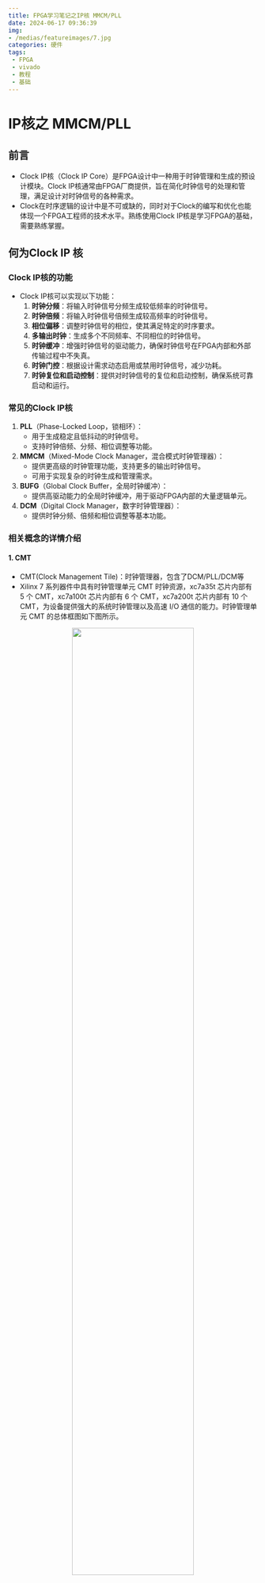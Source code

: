 ```yaml
---
title: FPGA学习笔记之IP核 MMCM/PLL
date: 2024-06-17 09:36:39
img:
- /medias/featureimages/7.jpg
categories: 硬件
tags:
 - FPGA
 - vivado
 - 教程
 - 基础
---
```


# IP核之 MMCM/PLL

## 前言

- Clock IP核（Clock IP Core）是FPGA设计中一种用于时钟管理和生成的预设计模块。Clock IP核通常由FPGA厂商提供，旨在简化时钟信号的处理和管理，满足设计对时钟信号的各种需求。
- Clock在时序逻辑的设计中是不可或缺的，同时对于Clock的编写和优化也能体现一个FPGA工程师的技术水平。熟练使用Clock IP核是学习FPGA的基础，需要熟练掌握。


## 何为Clock IP 核


### Clock IP核的功能

- Clock IP核可以实现以下功能：
    1. **时钟分频**：将输入时钟信号分频生成较低频率的时钟信号。
    2. **时钟倍频**：将输入时钟信号倍频生成较高频率的时钟信号。
    3. **相位偏移**：调整时钟信号的相位，使其满足特定的时序要求。
    4. **多输出时钟**：生成多个不同频率、不同相位的时钟信号。
    5. **时钟缓冲**：增强时钟信号的驱动能力，确保时钟信号在FPGA内部和外部传输过程中不失真。
    6. **时钟门控**：根据设计需求动态启用或禁用时钟信号，减少功耗。
    7. **时钟复位和启动控制**：提供对时钟信号的复位和启动控制，确保系统可靠启动和运行。

### 常见的Clock IP核

1. **PLL**（Phase-Locked Loop，锁相环）：
    - 用于生成稳定且低抖动的时钟信号。
    - 支持时钟倍频、分频、相位调整等功能。
2. **MMCM**（Mixed-Mode Clock Manager，混合模式时钟管理器）：
    - 提供更高级的时钟管理功能，支持更多的输出时钟信号。
    - 可用于实现复杂的时钟生成和管理需求。
3. **BUFG**（Global Clock Buffer，全局时钟缓冲）：
    - 提供高驱动能力的全局时钟缓冲，用于驱动FPGA内部的大量逻辑单元。
4. **DCM**（Digital Clock Manager，数字时钟管理器）：
    - 提供时钟分频、倍频和相位调整等基本功能。

### 相关概念的详情介绍

#### 1. CMT

- CMT(Clock Management Tile)：时钟管理器，包含了DCM/PLL/DCM等
- Xilinx 7 系列器件中具有时钟管理单元 CMT 时钟资源，xc7a35t 芯片内部有 5 个 CMT，xc7a100t 芯片内部有 6 个 CMT，xc7a200t 芯片内部有 10 个 CMT，为设备提供强大的系统时钟管理以及高速 I/O 通信的能力。时钟管理单元 CMT 的总体框图如下图所示。 

<div align="center">
<img src=./mmcm/1.png width=70%/>
</div>

- MMCM/PLL 的参考时钟输入可以是 IBUFG(CC)即具有时钟能力的 IO 输入、区域时钟 BUFR、全局时钟 BUFG、GT 收发器输出时钟、行时钟 BUFH 以及本地布线（不推荐使用本地布线来驱动时钟资源）。在最多的情况下，MMCM/PLL 的参考时钟输入都是来自 IBUFG(CC)即具有时钟能力的 IO 输入，本实验也是如此。MMCM/PLL 的输出可以驱动全局时钟 BUFG 和行时钟 BUFH 等等。BUFG 能够驱动整个器件内部的通用逻辑的所有时序单元的时钟端口。BUFG/BUFH/CMT 在一个时钟区域内的连接框图如下图所示。

<div align="center">
<img src=./mmcm/2.png width=80%/>
</div>

#### 2. 时钟缓冲器（Buffer）
- 从前文可知，时钟缓冲器（Buffer）是时钟管理单元 CMT 的一个重要组成部分。下面将介绍最常用的三种时钟缓冲器：IBUFG(CC)、BUFR 和 BUFG，并总结三者区别

- **IBUFG(CC) - 输入时钟缓冲器**
    - 功能：
        - IBUFG (Input BUFG) 是输入时钟缓冲器，用于将外部时钟信号引入FPGA内部。
    - 特点：
        - 将输入时钟信号引入FPGA的全局时钟网络。
        - 通常用于将来自板级的时钟信号（例如来自晶振或其他时钟源）直接传递给FPGA内部。
    - 应用：
        - 用于将外部时钟信号可靠地引入FPGA，以便在内部进一步处理或分配。
        - 提供稳定的时钟信号，避免外部噪声和信号失真。

- **BUFR - 区域时钟缓冲器**
    - 功能：
        - BUFR (Regional Clock Buffer) 是区域时钟缓冲器，用于在FPGA的特定区域内分配时钟信号。
    - 特点：
        - 仅限于在FPGA的一个区域（通常是一个时钟区域或时钟域）内分配时钟信号。
        - 支持时钟分频，可以根据需要对时钟信号进行分频。
    - 应用：
        - 用于需要在FPGA的特定区域内驱动时钟信号的应用场景。
        - 适用于局部时钟需求，例如一个逻辑模块或区域内的时钟分配。
- **BUFG - 全局时钟缓冲器**
    - 功能：
        - BUFG (Global Clock Buffer) 是全局时钟缓冲器，用于在整个FPGA芯片范围内分配时钟信号。
    - 特点：
        - 能够驱动FPGA内部的全局时钟网络，将时钟信号分配到整个FPGA芯片的所有逻辑单元。
        - 提供高驱动能力，确保时钟信号在全局范围内稳定传播。
    - 应用：
        - 用于需要在整个FPGA范围内分配时钟信号的应用场景。
        - 适用于驱动全局时钟、复位信号或其他需要全局分配的重要控制信号。

- **区别总结**

    - 作用范围：
        - IBUFG(CC)：用于将外部时钟信号引入FPGA。
        - BUFR：用于在FPGA的特定区域内分配时钟信号。
        - BUFG：用于在整个FPGA芯片范围内分配时钟信号。

    - 功能和用途：
        - IBUFG(CC)：引入并稳定外部时钟信号。
        - BUFR：局部区域时钟分配，支持时钟分频。
        - BUFG：全局时钟分配，高驱动能力。

    - 适用场景：
        - IBUFG(CC)：连接外部时钟源到FPGA内部。
        - BUFR：特定区域内的时钟需求，如分频或区域性时钟信号。
        - BUFG：全局时钟需求，如同步全局逻辑单元的时钟信号。

#### 3. MMCM和PLL
- 由上文介绍我们知道对于 Xilinx 7 系列的芯片一个 CMT 由一个 MMCM 和一个 PLL 组成。下面我们分别来看两者的关系。 

- **PLL(Phase Locked Loop)** ：
  - 为**锁相回路**或**锁相环**，用来统一整合时钟信号，使高频器件正常工作，如内存的存取资料等。PLL用于振荡器中的反馈技术。 许多电子设备要正常工作，通常需要外部的输入信号与内部的振荡信号同步。一般的晶振由于工艺与成本原因，做不到很高的频率，而在需要高频应用时，由相应的器件VCO，实现转成高频，但并不稳定，故利用锁相环路就可以实现稳定且高频的时钟信号。其具有时钟倍频、分频、相位偏移和可编程占空比的功能。
  - ![](./mmcm/3.png)
- **MMCM(Mixed Mode Clock Manager)**：
  - 混合模式时钟管理器， MMCM 功能是 PLL 的超集 ,在PLL的基础上加上了相位动态调整功能，因为PLL是模块电路，而动态调相是数字电路，所以叫Mixed Mode。MMCM是在Virtex-6中被引入的，而且Virtex-6中也只有MMCM。
  - ![](./mmcm/4.png)
- 由MMCM和PLL结构图我们可以直观看到MMCM和PLL的组成结构基本相同。
- MMCM（ Mixed-Mode Clock Manager）混合模式时钟管理器， MMCM 功能是 PLL 的超集，它是在 PLL的基础上加了相位动态调整功能， PLL 是模拟的，而动态调相是数字电路，所以称为混合模式。其相对于 PLL 的优势是相位可以动态调整，占用面积较大。 MMCM 主要用于驱动器件逻辑（ CLB、 DSP、 RAM 等）的时钟。 PLL 是和 IO 资源紧密绑定的，占用面积小，常用于为内存接口生成所需的时钟信号，但也具有与其他器件逻辑的连接，因此如果需要额外的功能，它们可以用作额外的时钟资源。



## IP 核配置实验步骤

### 一、创建工程
1. 打开 Vivado，新建一个工程。工程名为`ip_clk_wiz`。接下来添加 PLL IP 核。在 Vivado 软件的左侧`Flow Navigator`栏中单击`IP Catalog`
<div align="center">
<img src=./mmcm/5.png width=40%/>
</div>

### 二、搜索创建CLOCK IP
2. 打开`IP Catalog`窗口后，在搜索栏中输入`clock`关键字，可以看到 Vivado 已经自动查找出了与关键字匹配的 IP 核名称，如下图所示。双击`FPGA Features and Design`→`Clocking”下的“Clocking Wizard`
<div align="center">
<img src=./mmcm/6.png width=80%/>
</div>

### 三、配置 IP 核
3. 弹出 `Customize IP` 窗口，开始配置 IP 核
- 最上面的`Component Name`一栏设置该 IP 元件的名称，这里保持默认即可。在第一个`Clocking Options`选项卡中，`Primitive`选项用于选择是使用 MMCM 还是 PLL 来输出不同的时钟，对于我们的本次实验来说，MMCM 和 PLL 都可以完成，这里我们可以保持默认选择 MMCM。需要修改的是最下面的`Input Clock Information`一栏，把`Primary`时钟的输入频率修改为我们开发板的开发板上的晶振频率 50MHz，其他的设置保持默认即可，如下图所示。 
<div align="center">
<img src=./mmcm/7.png width=100%/>
</div>

- 接下来切换至`Output Clocks`选项卡，在`Output Clock`选项卡中，勾选前 4 个时钟，并且将其`Output Freq(MHz)`分别设置为 100、 100、 50、 25，注意，第 2 个 100MHz 时钟的相移`Phase(degrees)`一栏要设置为 180。其他设置保持默认即可，如下图所示：
<div align="center">
<img src=./mmcm/8.png width=100%/>
</div>

- `Port Renaming`选项卡主要是对一些控制信号的重命名。这里我们只用到了锁定指示 locked 信号，其名称保持默认即可，如下图所示。 
<div align="center">
<img src=./mmcm/9.png width=80%/>
</div>

- `MMCM Setting`选项卡展示了对整个 MMCM/PLL 的最终配置参数，这些参数都是根据之前用户输入的时钟需求由 Vivado 来自动配置，Vivado 已经对参数进行了最优的配置，在绝大多数情况下都不需要用户对它们进行更改，也不建议更改，所以这一步保持默认即可，如下图所示。 
<div align="center">
<img src=./mmcm/10.png width=80%/>
</div>

- 最后的`Summary`选项卡是对前面所有配置的一个总结，在这里我们直接点击`OK`按钮即可，如下图所示。 
<div align="center">
<img src=./mmcm/11.png width=80%/>
</div>

### 四、生成 IP 核
4. 配置完成后，弹出了`Generate Output Products`窗口，点击`Generate`按钮，开始生成 IP 核。
<div align="center">
<img src=./mmcm/12.png width=50%/>
</div>

### 五、等待综合
5. 在`Design Run`窗口的`Out-of-Context Module Runs`一栏中出现了该 IP 核对应的 run `clk_wiz_0_synth_1`，其综合过程独立于顶层设计的综合，所以在我们可以看到其正在综合，如下图所示。 
<div align="center">
<img src=./mmcm/13.png width=60%/>
</div>


### 六、拷贝例化模板代码
6. 综合完成后，便可开始编写代码。首先查看IP核的例化模板。在`Source` 窗口中的`IP Sources`选项卡中，依次用鼠标单击展开`IP`-`clk_wiz_0`-`Instantitation Template`，我们可以看到“clk_wiz.veo”文件，它是由 IP 核自动生成的只读的 verilog 例化模板文件，双击就可以打开它，在例化时钟 IP 核模块的时钟，可以直接从这里拷贝，如下图所示 :

<div align="center">
<img src=./mmcm/14.png width=90%/>
</div>

- 模板文件里有例化 IP 核的模板，如下所示：
```verilog
 clk_wiz_0 instance_name
   (
    // Clock out ports
    .clk_out1(clk_out1),     // output clk_out1
    .clk_out2(clk_out2),     // output clk_out2
    .clk_out3(clk_out3),     // output clk_out3
    .clk_out4(clk_out4),     // output clk_out4
    // Status and control signals
    .resetn(resetn), // input resetn
    .locked(locked),       // output locked
   // Clock in ports
    .clk_in1(clk_in1));      // input clk_in1
```


### 七、创建源文件
7. 创建一个 verilog 源文件，其名称为 ip_clk_wiz.v，代码如下： 
```verilog
module clk_wiz(
    input  sys_clk,
    input  sys_rst_n,

    output clk_out1,
    output clk_out2,
    output clk_out3,
    output clk_out4,
    output locked);

    clk_wiz_0 instance_name
   (
    // Clock out ports
    .clk_out1(clk_out1),     // output clk_out1
    .clk_out2(clk_out2),     // output clk_out2
    .clk_out3(clk_out3),     // output clk_out3
    .clk_out4(clk_out4),     // output clk_out4
    // Status and control signals
    .resetn(sys_rst_n), // input resetn
    .locked(locked),       // output locked
   // Clock in ports
    .clk_in1(sys_clk));      // input clk_in1

endmodule
```

- 它将 IP 核例化后，加上了输入输出，其原理图如下：
<div align="center">
<img src=./mmcm/15.png width=70%/>
</div>


### 八、创建仿真文件并模拟
8. 最后，仿真模拟。创建一个`tb_clk_wiz.v`的仿真文件，仿真代码编写如下：
```verilog
`timescale 1ns / 1ps

module tb_clk_wiz();
reg  sys_clk;
reg  sys_rst_n;

wire clk_out1;
wire clk_out2;
wire clk_out3;
wire clk_out4;
wire locked;

clk_wiz clk_wiz_inst(
   .sys_clk(sys_clk),
   .sys_rst_n(sys_rst_n),
   .clk_out1(clk_out1),
   .clk_out2(clk_out2),
   .clk_out3(clk_out3),
   .clk_out4(clk_out4),
   .locked(locked)
);

initial begin 
   sys_clk = 1'b0;
   sys_rst_n = 1'b0;
   #200
   sys_rst_n = 1'b1;

end

always #10 sys_clk = ~sys_clk;

endmodule
```

- 仿真波形如下：
<div align="center">
<img src=./mmcm/16.png width=100%/>
</div>

- 由上图可知，`locked` 信号拉高之后，锁相环开始输出 4 个稳定的时钟。`clk_100m` 和 `clk_100m_180deg` 周期都为 `10ns`，即时钟频率都为 100Mhz，但两个时钟相位偏移 180 度，所以这两个时钟刚好反相；`clk_50m` 周期为 20ns，时钟频率为 50Mhz；`clk_25m` 周期为 40ns，时钟频率为 25Mhz。也就是说，结果符合预期。